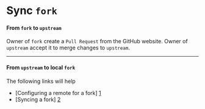 
Sync `fork`
===========

#### From `fork` to `upstream` ####

Owner of `fork` create a `Pull Request` from the GitHub website.
Owner of `upstream` accept it to merge changes to `upstream`.

-------

#### From `upstream` to local `fork` ###

The following links will help

*   [Configuring a remote for a fork] [1]
*   [Syncing a fork] [2]

[1]: https://help.github.com/articles/configuring-a-remote-for-a-fork
[2]: https://help.github.com/articles/syncing-a-fork



